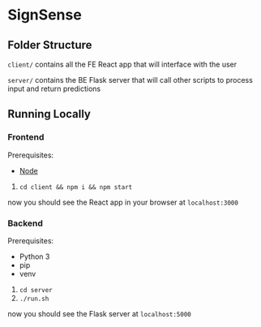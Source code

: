 # SignSense

## Folder Structure

`client/` contains all the FE React app that will interface with the user

`server/` contains the BE Flask server that will call other scripts to process input and return predictions

## Running Locally

### Frontend

Prerequisites:

- [Node](https://github.com/nvm-sh/nvm)

1. `cd client && npm i && npm start`

now you should see the React app in your browser at `localhost:3000`

### Backend

Prerequisites:

- Python 3
- pip
- venv

1. `cd server`
2. `./run.sh`

now you should see the Flask server at `localhost:5000`

